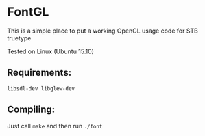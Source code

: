 FontGL
======



This is a simple place to put a working OpenGL usage code for STB truetype

Tested on Linux (Ubuntu 15.10)

Requirements:
-------------
    libsdl-dev libglew-dev

Compiling:
----------
Just call `make` and then run `./font`
